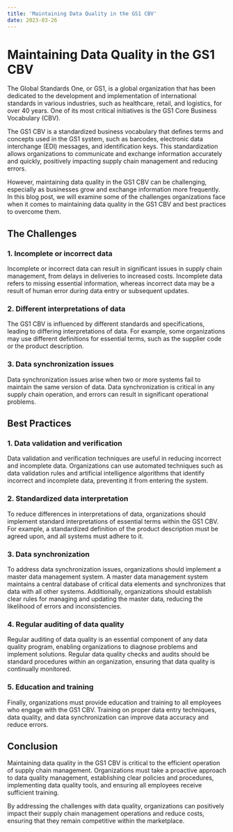 ```yaml
---
title: 'Maintaining Data Quality in the GS1 CBV'
date: 2023-03-26
---
```


# Maintaining Data Quality in the GS1 CBV

The Global Standards One, or GS1, is a global organization that has been dedicated to the development and implementation of international standards in various industries, such as healthcare, retail, and logistics, for over 40 years. One of its most critical initiatives is the GS1 Core Business Vocabulary (CBV).

The GS1 CBV is a standardized business vocabulary that defines terms and concepts used in the GS1 system, such as barcodes, electronic data interchange (EDI) messages, and identification keys. This standardization allows organizations to communicate and exchange information accurately and quickly, positively impacting supply chain management and reducing errors.

However, maintaining data quality in the GS1 CBV can be challenging, especially as businesses grow and exchange information more frequently. In this blog post, we will examine some of the challenges organizations face when it comes to maintaining data quality in the GS1 CBV and best practices to overcome them.

## The Challenges

### 1. Incomplete or incorrect data

Incomplete or incorrect data can result in significant issues in supply chain management, from delays in deliveries to increased costs. Incomplete data refers to missing essential information, whereas incorrect data may be a result of human error during data entry or subsequent updates.

### 2. Different interpretations of data

The GS1 CBV is influenced by different standards and specifications, leading to differing interpretations of data. For example, some organizations may use different definitions for essential terms, such as the supplier code or the product description.

### 3. Data synchronization issues

Data synchronization issues arise when two or more systems fail to maintain the same version of data. Data synchronization is critical in any supply chain operation, and errors can result in significant operational problems.

## Best Practices

### 1. Data validation and verification

Data validation and verification techniques are useful in reducing incorrect and incomplete data. Organizations can use automated techniques such as data validation rules and artificial intelligence algorithms that identify incorrect and incomplete data, preventing it from entering the system.

### 2. Standardized data interpretation

To reduce differences in interpretations of data, organizations should implement standard interpretations of essential terms within the GS1 CBV. For example, a standardized definition of the product description must be agreed upon, and all systems must adhere to it.

### 3. Data synchronization

To address data synchronization issues, organizations should implement a master data management system. A master data management system maintains a central database of critical data elements and synchronizes that data with all other systems. Additionally, organizations should establish clear rules for managing and updating the master data, reducing the likelihood of errors and inconsistencies.

### 4. Regular auditing of data quality

Regular auditing of data quality is an essential component of any data quality program, enabling organizations to diagnose problems and implement solutions. Regular data quality checks and audits should be standard procedures within an organization, ensuring that data quality is continually monitored.

### 5. Education and training

Finally, organizations must provide education and training to all employees who engage with the GS1 CBV. Training on proper data entry techniques, data quality, and data synchronization can improve data accuracy and reduce errors.

## Conclusion

Maintaining data quality in the GS1 CBV is critical to the efficient operation of supply chain management. Organizations must take a proactive approach to data quality management, establishing clear policies and procedures, implementing data quality tools, and ensuring all employees receive sufficient training.

By addressing the challenges with data quality, organizations can positively impact their supply chain management operations and reduce costs, ensuring that they remain competitive within the marketplace.
